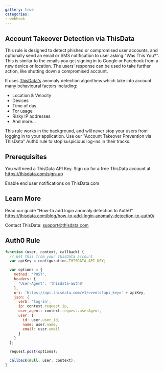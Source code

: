 ```yaml
---
gallery: true
categories:
- webhook
---
```

## Account Takeover Detection via ThisData

This rule is designed to detect phished or compromised user accounts, and
optionally send an email or SMS notification to user asking
"Was This You?". This is similar to the emails you get signing in to Google or
Facebook from a new device or location.
The users' response can be used to take further action, like shutting
down a compromised account.

It uses [ThisData's](https://thisdata.com) anomaly detection
algorithms which take into account many behavioural factors including:

* Location & Velocity
* Devices
* Time of day
* Tor usage
* Risky IP addresses
* And more...

This rule works in the background, and will never stop your users from logging
in to your application. Use our "Account Takeover Prevention via ThisData" Auth0
rule to stop suspicious log-ins in their tracks.

Prerequisites
-------------

You will need a ThisData API Key. Sign up for a free ThisData
account at https://thisdata.com/sign-up

Enable end user notifications on ThisData.com

Learn More
----------

Read our guide "How-to add login anomaly detection to Auth0"
  https://thisdata.com/blog/how-to-add-login-anomaly-detection-to-auth0/

Contact ThisData: support@thisdata.com

Auth0 Rule
----------

```js
function (user, context, callback) {
  // Get this from your ThisData account
  var apiKey = configuration.THISDATA_API_KEY;

  var options = {
    method: 'POST',
    headers: {
      'User-Agent': 'thisdata-auth0'
    },
    uri: 'https://api.thisdata.com/v1/events?api_key=' + apiKey,
    json: {
      verb: 'log-in',
      ip: context.request.ip,
      user_agent: context.request.userAgent,
      user: {
        id: user.user_id,
        name: user.name,
        email: user.email
      }
    }
  };

  request.post(options);

  callback(null, user, context);
}
```

